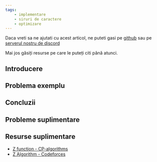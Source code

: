 ```yaml
---
tags:
    - implementare
    - siruri de caractere
    - optimizare
---
```


Daca vreti sa ne ajutati cu acest articol, ne puteti gasi pe
[github](https://github.com/roalgo-discord/arhiva-educationala) sau pe [serverul
nostru de discord](https://discord.gg/vdDRSmg3fC)

Mai jos găsiți resurse pe care le puteți citi până atunci.

## Introducere

## Problema exemplu

## Concluzii

## Probleme suplimentare

## Resurse suplimentare

- [Z function - CP-algorithms](https://cp-algorithms.com/string/z-function.html)
- [Z Algorithm - Codeforces](https://codeforces.com/blog/entry/3107)
